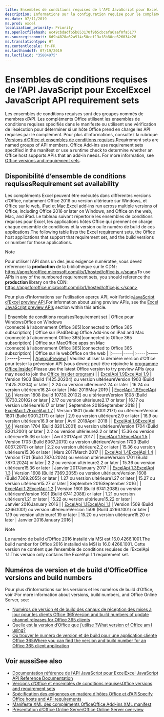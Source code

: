 ```yaml
---
title: Ensembles de conditions requises de l’API JavaScript pour Excel
description: Informations sur la configuration requise pour le complément Office sur les builds Excel
ms.date: 07/11/2019
ms.prod: excel
localization_priority: Priority
ms.openlocfilehash: ec49cbdadf65b653170f9b5cbcafa6aaf0fa5177
ms.sourcegitcommit: 6d9b4820a62a914c50cef13af8b80ce626034c26
ms.translationtype: HT
ms.contentlocale: fr-FR
ms.lasthandoff: 07/19/2019
ms.locfileid: "35804975"
---
```

# <a name="excel-javascript-api-requirement-sets"></a><span data-ttu-id="6dca4-103">Ensembles de conditions requises de l’API JavaScript pour Excel</span><span class="sxs-lookup"><span data-stu-id="6dca4-103">Excel JavaScript API requirement sets</span></span>

<span data-ttu-id="6dca4-p101">Les ensembles de conditions requises sont des groupes nommés de membres d’API. Les compléments Office utilisent les ensembles de conditions requises spécifiés dans le manifeste ou utilisent une vérification de l’exécution pour déterminer si un hôte Office prend en charge les API requises par le complément. Pour plus d’informations, consultez la rubrique [Versions d’Office et ensembles de conditions requises](/office/dev/add-ins/develop/office-versions-and-requirement-sets).</span><span class="sxs-lookup"><span data-stu-id="6dca4-p101">Requirement sets are named groups of API members. Office Add-ins use requirement sets specified in the manifest or use a runtime check to determine whether an Office host supports APIs that an add-in needs. For more information, see [Office versions and requirement sets](/office/dev/add-ins/develop/office-versions-and-requirement-sets).</span></span>

## <a name="requirement-set-availability"></a><span data-ttu-id="6dca4-107">Disponibilité d’ensemble de conditions requises</span><span class="sxs-lookup"><span data-stu-id="6dca4-107">Requirement set availability</span></span>

<span data-ttu-id="6dca4-108">Les compléments Excel peuvent être exécutés dans différentes versions d’Office, notamment Office 2016 ou version ultérieure sur Windows, et Office sur le web, iPad et Mac.</span><span class="sxs-lookup"><span data-stu-id="6dca4-108">Excel add-ins run across multiple versions of Office, including Office 2016 or later on Windows, and Office on the web, Mac, and iPad.</span></span> <span data-ttu-id="6dca4-109">Le tableau suivant répertorie les ensembles de conditions requises pour Excel, les applications hôtes Office qui prennent en charge chaque ensemble de conditions et la version ou le numéro de build de ces applications.</span><span class="sxs-lookup"><span data-stu-id="6dca4-109">The following table lists the Excel requirement sets, the Office host applications that support that requirement set, and the build versions or number for those applications.</span></span>

> [!NOTE]
> <span data-ttu-id="6dca4-110">Pour utiliser l’API dans un des jeux exigence numérotée, vous devez référencer la **production** de la bibliothèque sur le CDN : https://appsforoffice.microsoft.com/lib/1/hosted/office.js.</span><span class="sxs-lookup"><span data-stu-id="6dca4-110">To use APIs in any of the numbered requirement sets, you should reference the **production** library on the CDN: https://appsforoffice.microsoft.com/lib/1/hosted/office.js.</span></span>
>
> <span data-ttu-id="6dca4-111">Pour plus d’informations sur l’utilisation aperçu API, voir l’article[JavaScript d’Excel preview API](./excel-preview-apis.md).</span><span class="sxs-lookup"><span data-stu-id="6dca4-111">For information about using preview APIs, see the [Excel JavaScript preview APIs](./excel-preview-apis.md) section within this article.</span></span>

|  <span data-ttu-id="6dca4-112">Ensemble de conditions requises</span><span class="sxs-lookup"><span data-stu-id="6dca4-112">Requirement set</span></span>  |  <span data-ttu-id="6dca4-113">Office pour Windows</span><span class="sxs-lookup"><span data-stu-id="6dca4-113">Office on Windows</span></span><br><span data-ttu-id="6dca4-114">(connecté à l’abonnement Office 365)</span><span class="sxs-lookup"><span data-stu-id="6dca4-114">(connected to Office 365 subscription)</span></span>  |  <span data-ttu-id="6dca4-115">Office sur iPad</span><span class="sxs-lookup"><span data-stu-id="6dca4-115">Debug Office Add-ins on iPad and Mac</span></span><br><span data-ttu-id="6dca4-116">(connecté à l’abonnement Office 365)</span><span class="sxs-lookup"><span data-stu-id="6dca4-116">(connected to Office 365 subscription)</span></span>  |  <span data-ttu-id="6dca4-117">Office sur Mac</span><span class="sxs-lookup"><span data-stu-id="6dca4-117">Office apps on Mac</span></span><br><span data-ttu-id="6dca4-118">(connecté à l’abonnement Office 365)</span><span class="sxs-lookup"><span data-stu-id="6dca4-118">(connected to Office 365 subscription)</span></span>  | <span data-ttu-id="6dca4-119">Office sur le web</span><span class="sxs-lookup"><span data-stu-id="6dca4-119">Office on the web</span></span> |
|:-----|-----|:-----|:-----|:-----|:-----|
| [<span data-ttu-id="6dca4-120">Aperçu</span><span class="sxs-lookup"><span data-stu-id="6dca4-120">Preview</span></span>](excel-preview-apis.md)  | <span data-ttu-id="6dca4-121">Veuillez utiliser la dernière version d’Office pour tester la préversion API (vous devrez peut-être rejoindre la [programme Office Insider](https://products.office.com/office-insider))</span><span class="sxs-lookup"><span data-stu-id="6dca4-121">Please use the latest Office version to try preview APIs (you may need to join the [Office Insider program](https://products.office.com/office-insider))</span></span> |
| [<span data-ttu-id="6dca4-122">ExcelApi 1.9</span><span class="sxs-lookup"><span data-stu-id="6dca4-122">ExcelApi 1.9</span></span>](excel-api-1-9-requirement-set.md)  | <span data-ttu-id="6dca4-123">Version 1903 (Build 11425.20204) ou version ultérieure</span><span class="sxs-lookup"><span data-stu-id="6dca4-123">Version 1903 (Build 11425.20204) or later</span></span> | <span data-ttu-id="6dca4-124">2.24 ou version ultérieure</span><span class="sxs-lookup"><span data-stu-id="6dca4-124">2.24 or later</span></span> | <span data-ttu-id="6dca4-125">16.24 ou version ultérieure</span><span class="sxs-lookup"><span data-stu-id="6dca4-125">16.24 or later</span></span> | <span data-ttu-id="6dca4-126">Mai 2019</span><span class="sxs-lookup"><span data-stu-id="6dca4-126">May 2019</span></span> |
| [<span data-ttu-id="6dca4-127">ExcelApi 1.8</span><span class="sxs-lookup"><span data-stu-id="6dca4-127">ExcelApi 1.8</span></span>](excel-api-1-8-requirement-set.md)  | <span data-ttu-id="6dca4-128">Version 1808 (build 10730.20102) ou ultérieure</span><span class="sxs-lookup"><span data-stu-id="6dca4-128">Version 1808 (Build 10730.20102) or later</span></span> | <span data-ttu-id="6dca4-129">2.17 ou version ultérieure</span><span class="sxs-lookup"><span data-stu-id="6dca4-129">2.17 or later</span></span> | <span data-ttu-id="6dca4-130">16.17 ou version ultérieure</span><span class="sxs-lookup"><span data-stu-id="6dca4-130">16.17 or later</span></span> | <span data-ttu-id="6dca4-131">Septembre 2018</span><span class="sxs-lookup"><span data-stu-id="6dca4-131">September 2018</span></span> |
| [<span data-ttu-id="6dca4-132">ExcelApi 1.7</span><span class="sxs-lookup"><span data-stu-id="6dca4-132">ExcelApi 1.7</span></span>](excel-api-1-7-requirement-set.md)  | <span data-ttu-id="6dca4-133">Version 1801 (build 9001.2171) ou ultérieure</span><span class="sxs-lookup"><span data-stu-id="6dca4-133">Version 1801 (Build 9001.2171) or later</span></span>   | <span data-ttu-id="6dca4-134">2.9 ou version ultérieure</span><span class="sxs-lookup"><span data-stu-id="6dca4-134">2.9 or later</span></span>  | <span data-ttu-id="6dca4-135">16.9 ou version ultérieure</span><span class="sxs-lookup"><span data-stu-id="6dca4-135">16.9 or later</span></span>  | <span data-ttu-id="6dca4-136">Avril 2018</span><span class="sxs-lookup"><span data-stu-id="6dca4-136">April 2018</span></span> |
| [<span data-ttu-id="6dca4-137">ExcelApi 1.6</span><span class="sxs-lookup"><span data-stu-id="6dca4-137">ExcelApi 1.6</span></span>](excel-api-1-6-requirement-set.md)  | <span data-ttu-id="6dca4-138">Version 1704 (Build 8201.2001) ou version ultérieure</span><span class="sxs-lookup"><span data-stu-id="6dca4-138">Version 1704 (Build 8201.2001) or later</span></span>   | <span data-ttu-id="6dca4-139">2.2 ou version ultérieure</span><span class="sxs-lookup"><span data-stu-id="6dca4-139">2.2 or later</span></span>  | <span data-ttu-id="6dca4-140">15.36 ou version ultérieure</span><span class="sxs-lookup"><span data-stu-id="6dca4-140">15.36 or later</span></span> | <span data-ttu-id="6dca4-141">Avril 2017</span><span class="sxs-lookup"><span data-stu-id="6dca4-141">April 2017</span></span> |
| [<span data-ttu-id="6dca4-142">ExcelApi 1.5</span><span class="sxs-lookup"><span data-stu-id="6dca4-142">ExcelApi 1.5</span></span>](excel-api-1-5-requirement-set.md)  | <span data-ttu-id="6dca4-143">Version 1703 (Build 8067.2070) ou version ultérieure</span><span class="sxs-lookup"><span data-stu-id="6dca4-143">Version 1703 (Build 8067.2070) or later</span></span>   | <span data-ttu-id="6dca4-144">2.2 ou version ultérieure</span><span class="sxs-lookup"><span data-stu-id="6dca4-144">2.2 or later</span></span>  | <span data-ttu-id="6dca4-145">15.36 ou version ultérieure</span><span class="sxs-lookup"><span data-stu-id="6dca4-145">15.36 or later</span></span> | <span data-ttu-id="6dca4-146">Mars 2017</span><span class="sxs-lookup"><span data-stu-id="6dca4-146">March 2017</span></span> |
| [<span data-ttu-id="6dca4-147">ExcelApi 1.4</span><span class="sxs-lookup"><span data-stu-id="6dca4-147">ExcelApi 1.4</span></span>](excel-api-1-4-requirement-set.md)  | <span data-ttu-id="6dca4-148">Version 1701 (Build 7870.2024) ou version ultérieure</span><span class="sxs-lookup"><span data-stu-id="6dca4-148">Version 1701 (Build 7870.2024) or later</span></span>   | <span data-ttu-id="6dca4-149">2.2 ou version ultérieure</span><span class="sxs-lookup"><span data-stu-id="6dca4-149">2.2 or later</span></span>  | <span data-ttu-id="6dca4-150">15.36 ou version ultérieure</span><span class="sxs-lookup"><span data-stu-id="6dca4-150">15.36 or later</span></span> | <span data-ttu-id="6dca4-151">Janvier 2017</span><span class="sxs-lookup"><span data-stu-id="6dca4-151">January 2017</span></span> |
| [<span data-ttu-id="6dca4-152">ExcelApi 1.3</span><span class="sxs-lookup"><span data-stu-id="6dca4-152">ExcelApi 1.3</span></span>](excel-api-1-3-requirement-set.md)  | <span data-ttu-id="6dca4-153">Version 1608 (Build 7369.2055) ou version ultérieure</span><span class="sxs-lookup"><span data-stu-id="6dca4-153">Version 1608 (Build 7369.2055) or later</span></span>   | <span data-ttu-id="6dca4-154">1.27 ou version ultérieure</span><span class="sxs-lookup"><span data-stu-id="6dca4-154">1.27 or later</span></span> | <span data-ttu-id="6dca4-155">15.27 ou version ultérieure</span><span class="sxs-lookup"><span data-stu-id="6dca4-155">15.27 or later</span></span> | <span data-ttu-id="6dca4-156">Septembre 2016</span><span class="sxs-lookup"><span data-stu-id="6dca4-156">September 2016</span></span> |
| [<span data-ttu-id="6dca4-157">ExcelApi 1.2</span><span class="sxs-lookup"><span data-stu-id="6dca4-157">ExcelApi 1.2</span></span>](excel-api-1-2-requirement-set.md)  | <span data-ttu-id="6dca4-158">Version 1601 (Build 6741.2088) ou version ultérieure</span><span class="sxs-lookup"><span data-stu-id="6dca4-158">Version 1601 (Build 6741.2088) or later</span></span>   | <span data-ttu-id="6dca4-159">1.21 ou version ultérieure</span><span class="sxs-lookup"><span data-stu-id="6dca4-159">1.21 or later</span></span> | <span data-ttu-id="6dca4-160">15.22 ou version ultérieure</span><span class="sxs-lookup"><span data-stu-id="6dca4-160">15.22 or later</span></span> | <span data-ttu-id="6dca4-161">Janvier 2016</span><span class="sxs-lookup"><span data-stu-id="6dca4-161">January 2016</span></span> |
| [<span data-ttu-id="6dca4-162">ExcelApi 1.1</span><span class="sxs-lookup"><span data-stu-id="6dca4-162">ExcelApi 1.1</span></span>](excel-api-1-1-requirement-set.md)  | <span data-ttu-id="6dca4-163">Version 1509 (Build 4266.1001) ou version ultérieure</span><span class="sxs-lookup"><span data-stu-id="6dca4-163">Version 1509 (Build 4266.1001) or later</span></span>   | <span data-ttu-id="6dca4-164">1.19 ou version ultérieure</span><span class="sxs-lookup"><span data-stu-id="6dca4-164">1.19 or later</span></span> | <span data-ttu-id="6dca4-165">15.20 ou version ultérieure</span><span class="sxs-lookup"><span data-stu-id="6dca4-165">15.20 or later</span></span> | <span data-ttu-id="6dca4-166">Janvier 2016</span><span class="sxs-lookup"><span data-stu-id="6dca4-166">January 2016</span></span> |

> [!NOTE]
> <span data-ttu-id="6dca4-167">Le numéro de build d’Office 2016 installé via MSI est 16.0.4266.1001.</span><span class="sxs-lookup"><span data-stu-id="6dca4-167">The build number for Office 2016 installed via MSI is 16.0.4266.1001.</span></span> <span data-ttu-id="6dca4-168">Cette version ne contient que l’ensemble de conditions requises de l’ExcelApi 1.1.</span><span class="sxs-lookup"><span data-stu-id="6dca4-168">This version only contains the ExcelApi 1.1 requirement set.</span></span>

## <a name="office-versions-and-build-numbers"></a><span data-ttu-id="6dca4-169">Numéros de version et de build d’Office</span><span class="sxs-lookup"><span data-stu-id="6dca4-169">Office versions and build numbers</span></span>

<span data-ttu-id="6dca4-170">Pour plus d’informations sur les versions et les numéros de build d’Office, voir :</span><span class="sxs-lookup"><span data-stu-id="6dca4-170">For more information about versions, build numbers, and Office Online Server, see:</span></span>

- [<span data-ttu-id="6dca4-171">Numéros de version et de build des canaux de réception des mises à jour pour les clients Office 365</span><span class="sxs-lookup"><span data-stu-id="6dca4-171">Version and build numbers of update channel releases for Office 365 clients</span></span>](https://support.office.com/article/version-and-build-numbers-of-update-channel-releases-ae942449-1fca-4484-898b-a933ea23def7)
- [<span data-ttu-id="6dca4-172">Quelle est la version d’Office que j’utilise ?</span><span class="sxs-lookup"><span data-stu-id="6dca4-172">What version of Office am I using?</span></span>](https://support.office.com/article/What-version-of-Office-am-I-using-932788b8-a3ce-44bf-bb09-e334518b8b19)
- [<span data-ttu-id="6dca4-173">Où trouver le numéro de version et de build pour une application cliente Office 365</span><span class="sxs-lookup"><span data-stu-id="6dca4-173">Where you can find the version and build number for an Office 365 client application</span></span>](https://support.office.com/article/version-and-build-numbers-of-update-channel-releases-ae942449-1fca-4484-898b-a933ea23def7)

## <a name="see-also"></a><span data-ttu-id="6dca4-174">Voir aussi</span><span class="sxs-lookup"><span data-stu-id="6dca4-174">See also</span></span>

- [<span data-ttu-id="6dca4-175">Documentation référence de l’API JavaScript pour Excel</span><span class="sxs-lookup"><span data-stu-id="6dca4-175">Excel JavaScript API Reference Documentation</span></span>](/javascript/api/excel)
- [<span data-ttu-id="6dca4-176">Versions d’Office et ensembles de conditions requises</span><span class="sxs-lookup"><span data-stu-id="6dca4-176">Office versions and requirement sets</span></span>](/office/dev/add-ins/develop/office-versions-and-requirement-sets)
- [<span data-ttu-id="6dca4-177">Spécification des exigences en matière d’hôtes Office et d’API</span><span class="sxs-lookup"><span data-stu-id="6dca4-177">Specify Office hosts and API requirements</span></span>](/office/dev/add-ins/develop/specify-office-hosts-and-api-requirements)
- [<span data-ttu-id="6dca4-178">Manifeste XML des compléments Office</span><span class="sxs-lookup"><span data-stu-id="6dca4-178">Office Add-ins XML manifest</span></span>](/office/dev/add-ins/develop/add-in-manifests)
- [<span data-ttu-id="6dca4-179">Présentation d’Office Online Server</span><span class="sxs-lookup"><span data-stu-id="6dca4-179">Office Online Server overview</span></span>](/officeonlineserver/office-online-server-overview)
